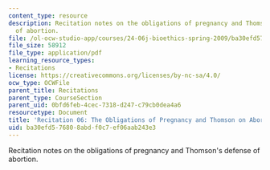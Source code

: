 ```yaml
---
content_type: resource
description: Recitation notes on the obligations of pregnancy and Thomson's defense
  of abortion.
file: /ol-ocw-studio-app/courses/24-06j-bioethics-spring-2009/ba30efd576808abdf0c7ef06aab243e3_MIT24_06Js09_rec06.pdf
file_size: 58912
file_type: application/pdf
learning_resource_types:
- Recitations
license: https://creativecommons.org/licenses/by-nc-sa/4.0/
ocw_type: OCWFile
parent_title: Recitations
parent_type: CourseSection
parent_uid: 0bfd6feb-4cec-7318-d247-c79cb0dea4a6
resourcetype: Document
title: 'Recitation 06: The Obligations of Pregnancy and Thomson on Abortion'
uid: ba30efd5-7680-8abd-f0c7-ef06aab243e3
---
```

Recitation notes on the obligations of pregnancy and Thomson's defense of abortion.